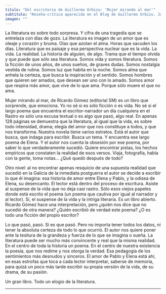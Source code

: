 ```yaml
---
titulo: "Del escritorio de Guillermo Urbizu: 'Mujer mirando al mar'"
subtitulo: "Reseña-crítica aparecida en el Blog de Guillermo Urbizu. Junio de 2010."
imagen: ""
---
```

La literatura es sobre todo sorpresa. Y cifra de una tragedia que se entrelaza con días de gozo. La literatura es imagen de un amor que es oleaje y corazón y bruma. Olas que azotan el alma. Horas que sacuden los días. Literatura que es paisaje y esa perspectiva nuclear que es la vida. La vida. La realidad. La historia de alguien, de algo. Trama que el tiempo olvida y que puede que sólo sea literatura. Somos vida y somos literatura. Somos la ficción de unos años, de unos sueños, de graves dudas. Somos nostalgia vestida de rutina. Somos luz que habita en la noche. Somos alma que anhela la certeza, que busca la inspiración y el sentido. Somos hombres que quieren ser amados, que desean ser uno con lo amado. Somos amor que respira más amor, que vive de lo que ama. Porque sólo muere el que no ama.

Mujer mirando al mar, de Ricardo Gómez (editorial SM) es un libro que sorprende, que emociona. Yo no sé si es sólo ficción o es vida. No sé si el largo poema que encuentra el escritor-narrador un día cualquiera en el Rastro es sólo una excusa textual o es algo que pasó, algo real. En apenas 128 páginas se demuestra que la literatura, al igual que la vida, es sobre todo intensidad, drama; elegía del amor que nos constituye a todos, y que nos transforma. Nuestra novela tiene varios estratos. Está el autor que busca, que indaga para escribir. Busca un tema. Y encuentra ese largo poema de Elena. Y el autor nos cuenta la obsesión por ese poema, por saber lo que verdaderamente sucedió. Quiere encontrar pistas, los hechos empíricos que constaten la realidad de esos versos. Viaja, fotografía, habla con la gente, toma notas… ¿Qué quedó después de todo?

Otro nivel: al no encontrar apenas resquicio de una supuesta realidad que sucedió en la Galicia de la inmediata postguerra el autor se decide a escribir lo que él imagina: esa historia de amor entre Elena y Pablo, y la odisea de Elena, su desencanto. El lector está dentro del proceso de escritura. Asiste al suspense de la vida que no deja casi rastro. Sólo esos viejos papeles donde está escrito el poema (un poema que cautiva por igual al narrador y al lector). Sí, el suspense de la vida y la intriga literaria. Es un libro abierto. Ricardo Gómez hace una interpretación, pero ¿quién nos dice que no sucedió de otra manera? ¿Quién escribió de verdad este poema? ¿O es todo una ficción del propio escritor?

Lo que pasó, pasó. Si es que pasó. Pero no importa tener todos los datos, ni tener la absoluta certeza de todo lo que ocurrió. El autor nos quiere poner ante la tesitura de la grandeza y fuerza de lo que se imagina o sueña. La literatura puede ser mucho más convincente y real que la misma realidad. En el centro de toda la historia un poema. En el centro de nuestra existencia la poesía, que nos redime y nos otorga la verdad. Esa pedagogía de los sentimientos más desnudos y sinceros. El amor de Pablo y Elena está ahí, en esas estrofas que toca a cada lector interpretar, saberse de memoria, para quizá un poco más tarde escribir su propia versión de la vida, de su drama, de su pasión.

Un gran libro. Todo un elogio de la literatura.

* * *
